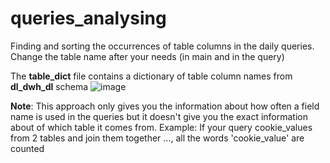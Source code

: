 # queries_analysing

Finding and sorting the occurrences of table columns in the daily queries.  
Change the table name after your needs (in main and in the query)


The **table_dict** file contains a dictionary of table column names from **dl_dwh_dl** schema 
![image](https://user-images.githubusercontent.com/88441774/139666858-ee76641c-d260-4b56-bbf4-3ac9fc9ea8d8.png)


**Note**: This approach only gives you the information about how often a field name is used in the queries but it doesn't give you the exact information about of which table it comes from. 
Example: If your query cookie_values from 2 tables and join them together ..., all the words 'cookie_value' are counted

